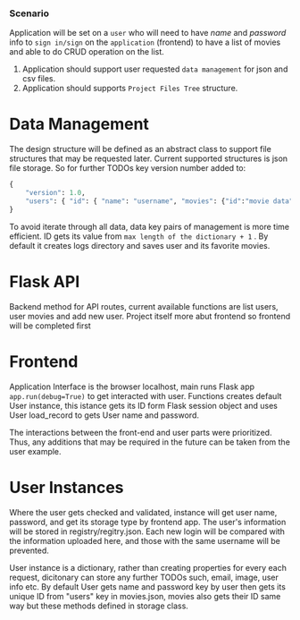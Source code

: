 ### Scenario

Application will be set on a `user` who will need to have _name_ and _password_ info to `sign in/sign` on the `application` (frontend) to have a list of movies and able to do CRUD operation on the list.

1. Application should support user requested `data management` for json and csv files.
2. Application should supports `Project Files Tree` structure.

# Data Management

The design structure will be defined as an abstract class to support file structures that may be requested later. Current supported structures is json file storage. So for further TODOs key version number added to:

```python
{
	"version": 1.0,
	"users": { "id": { "name": "username", "movies": {"id":"movie data"} } }
}
```

To avoid iterate through all data, data key pairs of management is more time efficient. ID gets its value from `max length of the dictionary + 1` . By default it creates logs directory and saves user and its favorite movies.

# Flask API

Backend method for API routes, current available functions are list users, user movies and add new user. Project itself more abut frontend so frontend will be completed first

# Frontend

Application Interface is the browser localhost, main runs Flask app `app.run(debug=True)` to get interacted with user. Functions creates default User instance, this istance gets its ID form Flask session object and uses User load_record to gets User name and password.

The interactions between the front-end and user parts were prioritized. Thus, any additions that may be required in the future can be taken from the user example.

# User Instances

Where the user gets checked and validated, instance will get user name, password,
and get its storage type by frontend app. The user's information will be stored in registry/regitry.json. Each new login will be compared with the information uploaded here, and those with the same username will be prevented.

User instance is a dictionary, rather than creating properties for every each request, dicitonary can store any further TODOs such, email, image, user info etc.
By default User gets name and password key by user then gets its unique ID from "users" key in movies.json, movies also gets their ID same way but these methods defined in storage class.
